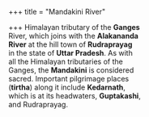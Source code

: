 +++
title = "Mandakini River"

+++
Himalayan tributary of the **Ganges**  
River, which joins with the **Alakananda**  
**River** at the hill town of **Rudraprayag**  
in the state of **Uttar Pradesh**. As with  
all the Himalayan tributaries of the  
Ganges, the **Mandakini** is considered  
sacred. Important pilgrimage places  
(**tirtha**) along it include **Kedarnath**,  
which is at its headwaters, **Guptakashi**,  
and Rudraprayag.